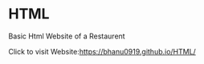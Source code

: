 # HTML
Basic Html Website of a Restaurent


Click to visit Website:https://bhanu0919.github.io/HTML/
